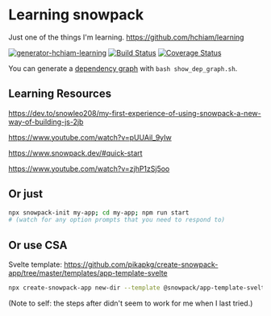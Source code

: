# Learning snowpack

Just one of the things I'm learning. <https://github.com/hchiam/learning>

[![generator-hchiam-learning](https://img.shields.io/badge/built%20with-generator--hchiam--learning-brightgreen.svg)](https://github.com/hchiam/generator-hchiam-learning) [![Build Status](https://travis-ci.org/hchiam/learning-snowpack.svg?branch=master)](https://travis-ci.org/hchiam/learning-snowpack) [![Coverage Status](https://coveralls.io/repos/github/hchiam/learning-snowpack/badge.svg?branch=master)](https://coveralls.io/github/hchiam/learning-snowpack?branch=master)

You can generate a [dependency graph](https://github.com/hchiam/learning-dependency-cruiser) with `bash show_dep_graph.sh`.

## Learning Resources

<https://dev.to/snowleo208/my-first-experience-of-using-snowpack-a-new-way-of-building-js-2jb>

<https://www.youtube.com/watch?v=pUUAil_9yIw>

<https://www.snowpack.dev/#quick-start>

<https://www.youtube.com/watch?v=zjhP1zSj5oo>

## Or just

```bash
npx snowpack-init my-app; cd my-app; npm run start
# (watch for any option prompts that you need to respond to)
```

## Or use CSA

Svelte template: <https://github.com/pikapkg/create-snowpack-app/tree/master/templates/app-template-svelte>

```bash
npx create-snowpack-app new-dir --template @snowpack/app-template-svelte --use-yarn
```

(Note to self: the steps after didn't seem to work for me when I last tried.)
